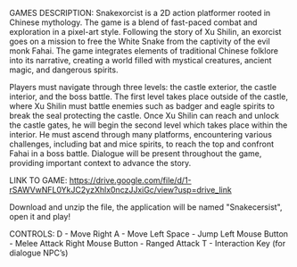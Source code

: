 GAMES DESCRIPTION:
Snakexorcist is a 2D action platformer rooted in Chinese mythology. The game is a blend of fast-paced combat and exploration in a pixel-art style. Following the story of Xu Shilin, an exorcist goes on a mission to free the White Snake from the captivity of the evil monk Fahai. The game integrates elements of traditional Chinese folklore into its narrative, creating a world filled with mystical creatures, ancient magic, and dangerous spirits.

Players must navigate through three levels: the castle exterior, the castle interior, and the boss battle. The first level takes place outside of the castle, where Xu Shilin must battle enemies such as badger and eagle spirits to break the seal protecting the castle. Once Xu Shilin can reach and unlock the castle gates, he will begin the second level which takes place within the interior. He must ascend through many platforms, encountering various challenges, including bat and mice spirits, to reach the top and confront Fahai in a boss battle. Dialogue will be present throughout the game, providing important context to advance the story. 

LINK TO GAME: 
https://drive.google.com/file/d/1-rSAWVwNFL0YkJC2yzXhlx0nczJJxiGc/view?usp=drive_link

Download and unzip the file, the application will be named "Snakecersist", open it and play!

CONTROLS:
D - Move Right
A - Move Left
Space - Jump
Left Mouse Button - Melee Attack
Right Mouse Button - Ranged Attack
T - Interaction Key (for dialogue NPC’s)
